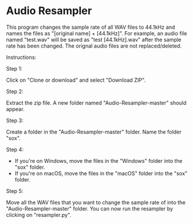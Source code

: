 # Audio Resampler

This program changes the sample rate of all WAV files to 44.1kHz and names the files as "[original name] + [44.1kHz]". For example, an audio file named "test.wav" will be saved as "test [44.1kHz].wav" after the sample rate has been changed. The orignal audio files are not replaced/deleted.

Instructions:

Step 1:

Click on "Clone or download" and select "Download ZIP".

Step 2:

Extract the zip file. A new folder named "Audio-Resampler-master" should appear.

Step 3: 

Create a folder in the "Audio-Resampler-master" folder. Name the folder "sox".

Step 4:
- If you're on Windows, move the files in the "Windows" folder into the "sox" folder.
- If you're on macOS, move the files in the "macOS" folder into the "sox" folder.

Step 5: 

Move all the WAV files that you want to change the sample rate of into the "Audio-Resampler-master" folder. You can now run the resampler by clicking on "resampler.py".
